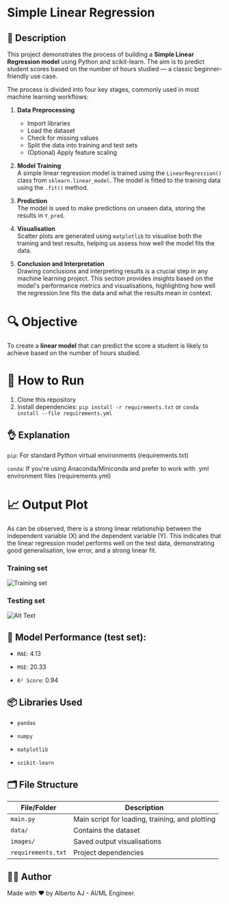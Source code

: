 
# Simple Linear Regression

## 📘 Description

This project demonstrates the process of building a **Simple Linear Regression model** using Python and scikit-learn. The aim is to predict student scores based on the number of hours studied — a classic beginner-friendly use case.

The process is divided into four key stages, commonly used in most machine learning workflows:

1. **Data Preprocessing**  
   - Import libraries  
   - Load the dataset  
   - Check for missing values  
   - Split the data into training and test sets  
   - (Optional) Apply feature scaling  

2. **Model Training**  
   A simple linear regression model is trained using the `LinearRegression()` class from `sklearn.linear_model`. The model is fitted to the training data using the `.fit()` method.

3. **Prediction**  
   The model is used to make predictions on unseen data, storing the results in `Y_pred`.

4. **Visualisation**  
   Scatter plots are generated using `matplotlib` to visualise both the training and test results, helping us assess how well the model fits the data.

5. **Conclusion and Interpretation**  
   Drawing conclusions and interpreting results is a crucial step in any machine learning project. This section provides insights based on the model's performance metrics and visualisations, highlighting how well the regression line fits the data and what the results mean in context.

# 🔍 Objective

  To create a **linear model** that can predict the score a student is likely to achieve based on the number of hours studied.
# 🚀 How to Run

1. Clone this repository
2. Install dependencies: `pip install -r requirements.txt` or `conda install --file requirements.yml`
## 👌 Explanation

```pip```: For standard Python virtual environments (requirements.txt)

```conda```: If you're using Anaconda/Miniconda and prefer to work with .yml environment files (requirements.yml)
# 📈 Output Plot

As can be observed, there is a strong linear relationship between the independent variable (X) and the dependent variable (Y). This indicates that the linear regression model performs well on the test data, demonstrating good generalisation, low error, and a strong linear fit.

### Training set
![Training set](images/training_plot.png)

### Testing set
![Alt Text](/Users/alberto/Documents/Coding/7_DataScience_ML_projects/Linear_Regression/1_Simple_Linear_regression/Images/testing_results.png)

## 🧪 Model Performance (test set):

- ```MAE```: 4.13

- ```MSE```: 20.33

- ```R² Score```: 0.94


## 📦 Libraries Used

- ```pandas```

- ```numpy```

- ```matplotlib```

- ```scikit-learn```
## 🗂️ File Structure

| File/Folder        | Description                    |
|--------------------|--------------------------------|
| `main.py`          | Main script for loading, training, and plotting |
| `data/`            | Contains the dataset           |
| `images/`          | Saved output visualisations    |
| `requirements.txt` | Project dependencies           |

## 👨‍💻 Author

Made with ❤️ by Alberto AJ - AI/ML Engineer.
